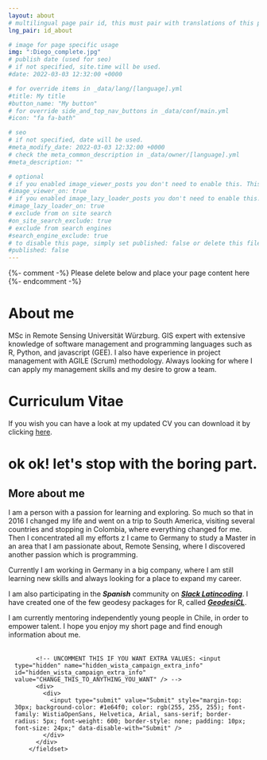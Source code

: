 ```yaml
---
layout: about
# multilingual page pair id, this must pair with translations of this page. (This name must be unique)
lng_pair: id_about

# image for page specific usage
img: ":Diego_complete.jpg"
# publish date (used for seo)
# if not specified, site.time will be used.
#date: 2022-03-03 12:32:00 +0000

# for override items in _data/lang/[language].yml
#title: My title
#button_name: "My button"
# for override side_and_top_nav_buttons in _data/conf/main.yml
#icon: "fa fa-bath"

# seo
# if not specified, date will be used.
#meta_modify_date: 2022-03-03 12:32:00 +0000
# check the meta_common_description in _data/owner/[language].yml
#meta_description: ""

# optional
# if you enabled image_viewer_posts you don't need to enable this. This is only if image_viewer_posts = false
#image_viewer_on: true
# if you enabled image_lazy_loader_posts you don't need to enable this. This is only if image_lazy_loader_posts = false
#image_lazy_loader_on: true
# exclude from on site search
#on_site_search_exclude: true
# exclude from search engines
#search_engine_exclude: true
# to disable this page, simply set published: false or delete this file
#published: false
---
```


{%- comment -%} Please delete below and place your page content here {%- endcomment -%}

# About me
MSc in Remote Sensing Universität Würzburg. GIS expert with extensive knowledge of software management and programming languages such as R, Python, and javascript (GEE).
I also have experience in project management with AGILE (Scrum) methodology.
Always looking for where I can apply my management skills and my desire to grow a team.

# Curriculum Vitae
If you wish you can have a look at my updated CV you can download it by clicking [here](https://github.com/diegoalarc/diegoalarc.github.io/blob/main/assets/img/about/CV_Diego_Alarcon_EN.pdf).

# ok ok! let's stop with the boring part.

## More about me

I am a person with a passion for learning and exploring. So much so that in 2016 I changed my life and went on a trip to South America, visiting several countries and stopping in Colombia, where everything changed for me. Then I concentrated all my efforts z I came to Germany to study a Master in an area that I am passionate about, Remote Sensing, where I discovered another passion which is programming.

Currently I am working in Germany in a big company, where I am still learning new skills and always looking for a place to expand my career.

I am also participating in the *__Spanish__* community on *__[Slack Latincoding](https://join.slack.com/t/latincoding/shared_invite/zt-nnhgkb43-1ccg6DgMnyJU28zMHs~CJw)__*.
I have created one of the few geodesy packages for R, called *__[GeodesiCL](https://github.com/diegoalarc/GeodesiCL)__*.

I am currently mentoring independently young people in Chile, in order to empower talent.
I hope you enjoy my short page and find enough information about me.


<div style='-webkit-box-sizing: border-box; -moz-box-sizing: border-box; margin: 0; font-family: WistiaOpenSans, Helvetica, Arial, sans-serif;'>
  <div>
    <section>
      <div style="width:100%">
      <form class="" target="_self" enctype="multipart/form-data" action="https://formkeep.com/f/4efe36a74204" accept-charset="UTF-8" method="post"><input name="utf8" type="hidden" value="&#x2713;" />
        <fieldset style="border: 0px">
          <div style="opacity:0;position:absolute;top:0;left:-5000px;height:0;width:0">
            <label for="subscribe_4efe36a74204_39589"></label>
            <input name="subscribe_4efe36a74204_39589" value="" tabindex="-1" autocomplete="off"
                   type="email" id="email_subscribe_4efe36a74204_39589" placeholder="Your email here">
          </div>

          <!-- UNCOMMENT THIS IF YOU WANT EXTRA VALUES: <input type="hidden" name="hidden_wista_campaign_extra_info" id="hidden_wista_campaign_extra_info" value="CHANGE_THIS_TO_ANYTHING_YOU_WANT" /> -->
          <div>
            <div>
              <input type="submit" value="Submit" style="margin-top: 30px; background-color: #1e64f0; color: rgb(255, 255, 255); font-family: WistiaOpenSans, Helvetica, Arial, sans-serif; border-radius: 5px; font-weight: 600; border-style: none; padding: 10px; font-size: 24px;" data-disable-with="Submit" />
            </div>
          </div>
        </fieldset>
</form>
      </div>
    </section>
  </div>
</div>